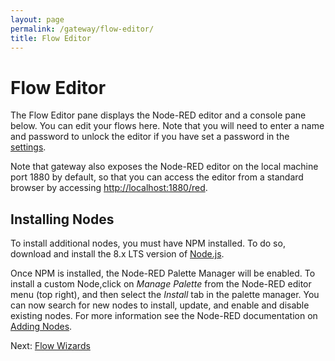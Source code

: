 ```yaml
---
layout: page
permalink: /gateway/flow-editor/
title: Flow Editor
---
```

# Flow Editor

The Flow Editor pane displays the Node-RED editor and a console pane below.  You can edit your flows here.  Note that you will need to
enter a name and password to unlock the editor if you have set a password in the [settings](/gateway/settings).

Note that gateway also exposes the Node-RED editor on the local machine port 1880 by default, so that you can access the editor from a
standard browser by accessing [http://localhost:1880/red](http://localhost:1880/red).

## Installing Nodes

To install additional nodes, you must have NPM installed.  To do so, download and install the 8.x LTS version of [Node.js](https://nodejs.org/en/).

Once NPM is installed, the Node-RED Palette Manager will be enabled.  To install a custom Node,click on _Manage Palette_ from the Node-RED editor menu (top right), and then select the *Install* tab in the palette manager. You can now search for new nodes to install, update, and enable and disable existing nodes.  For more information see the Node-RED documentation on [Adding Nodes](https://nodered.org/docs/getting-started/adding-nodes).

Next: [Flow Wizards](/gateway/wizards)